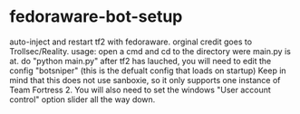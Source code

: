 # fedoraware-bot-setup
auto-inject and restart tf2 with fedoraware. orginal credit goes to Trollsec/Reality.
usage: open a cmd and cd to the directory were main.py is at.
do "python main.py"
after tf2 has lauched, you will need to edit the config "botsniper" (this is the defualt config that loads on startup)
Keep in mind that this does not use sanboxie, so it only supports one instance of Team Fortress 2.
You will also need to set the windows "User account control" option slider all the way down.
